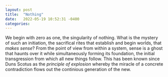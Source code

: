 ```yaml
---
layout: post
title:  "Nothing"
date:   2022-05-19 10:52:31 -0400
categories:
---
```

We begin with zero as one, the singularity of nothing. What is the mystery of such an initiation, the sacrifical rites that establish and begin worlds, that _makes sense_? From the point of view from within a system, sense is a ghost that haunts over it while simultaneously forming its foundation, the initial transgression from which all new things follow. This has been known since Duns Scotus as the _principle of explosion_ whereby the miracle of a concrete contradiction flows out the continious generation of the new.
